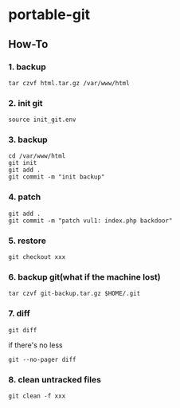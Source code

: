 # portable-git

## How-To

### 1. backup
```
tar czvf html.tar.gz /var/www/html
```

### 2. init git
```
source init_git.env
```

### 3. backup
```
cd /var/www/html
git init
git add .
git commit -m "init backup"
```

### 4. patch
```
git add .
git commit -m "patch vul1: index.php backdoor"
```

### 5. restore
```
git checkout xxx
```

### 6. backup git(what if the machine lost)
```
tar czvf git-backup.tar.gz $HOME/.git
```

### 7. diff
```
git diff
```

if there's no less
```
git --no-pager diff
```

### 8. clean untracked files
```
git clean -f xxx
```